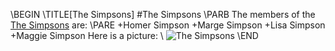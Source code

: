 \BEGIN
\TITLE[The Simpsons]
#The Simpsons
\PARB
The members of the [The Simpsons](https://en.wikipedia.org/wiki/The_Simpsons) are:
\PARE
+Homer Simpson
+Marge Simpson
+Lisa Simpson
+Maggie Simpson
Here is a picture:
\\
![The Simpsons](https://upload.wikimedia.org/wikipedia/en/0/0d/Simpsons_FamilyPicture.png)
\END